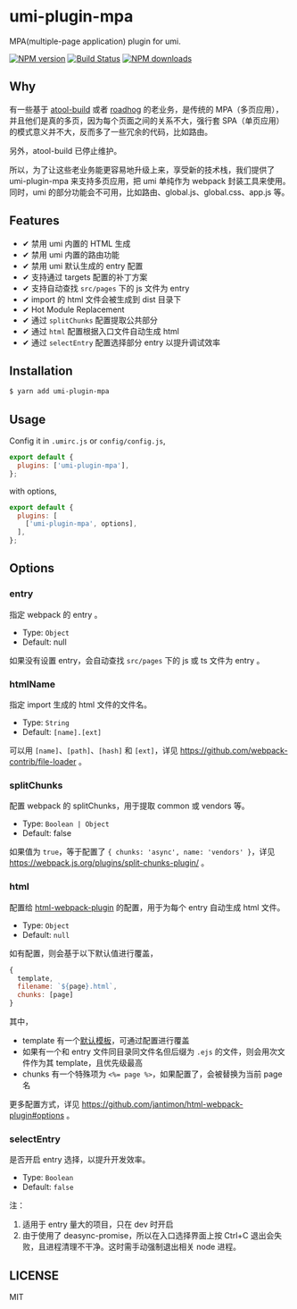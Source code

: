 # umi-plugin-mpa

MPA(multiple-page application) plugin for umi.

[![NPM version](https://img.shields.io/npm/v/umi-plugin-mpa.svg?style=flat)](https://npmjs.org/package/umi-plugin-mpa)
[![Build Status](https://img.shields.io/travis/umijs/umi-plugin-mpa.svg?style=flat)](https://travis-ci.org/umijs/umi-plugin-mpa)
[![NPM downloads](http://img.shields.io/npm/dm/umi-plugin-mpa.svg?style=flat)](https://npmjs.org/package/umi-plugin-mpa)

## Why

有一些基于 [atool-build](https://github.com/ant-tool/atool-build) 或者 [roadhog](https://github.com/sorrycc/roadhog) 的老业务，是传统的 MPA（多页应用），并且他们是真的多页，因为每个页面之间的关系不大，强行套 SPA（单页应用）的模式意义并不大，反而多了一些冗余的代码，比如路由。

另外，atool-build 已停止维护。

所以，为了让这些老业务能更容易地升级上来，享受新的技术栈，我们提供了 umi-plugin-mpa 来支持多页应用，把 umi 单纯作为 webpack 封装工具来使用。同时，umi 的部分功能会不可用，比如路由、global.js、global.css、app.js 等。

## Features

* ✔︎ 禁用 umi 内置的 HTML 生成
* ✔︎ 禁用 umi 内置的路由功能
* ✔︎ 禁用 umi 默认生成的 entry 配置
* ✔︎ 支持通过 targets 配置的补丁方案
* ✔︎ 支持自动查找 `src/pages` 下的 js 文件为 entry
* ✔︎ import 的 html 文件会被生成到 dist 目录下
* ✔︎ Hot Module Replacement
* ✔︎ 通过 `splitChunks` 配置提取公共部分
* ✔︎ 通过 `html` 配置根据入口文件自动生成 html
* ✔︎ 通过 `selectEntry` 配置选择部分 entry 以提升调试效率

## Installation

```bash
$ yarn add umi-plugin-mpa
```

## Usage

Config it in `.umirc.js` or `config/config.js`,

```js
export default {
  plugins: ['umi-plugin-mpa'],
};
```

with options,

```js
export default {
  plugins: [
    ['umi-plugin-mpa', options],
  ],
};
```

## Options

### entry

指定 webpack 的 entry 。

* Type: `Object`
* Default: null

如果没有设置 entry，会自动查找 `src/pages` 下的 js 或 ts 文件为 entry 。 

### htmlName

指定 import 生成的 html 文件的文件名。

* Type: `String`
* Default: `[name].[ext]`

可以用 `[name]`、`[path]`、`[hash]` 和 `[ext]`，详见 https://github.com/webpack-contrib/file-loader 。

### splitChunks

配置 webpack 的 splitChunks，用于提取 common 或 vendors 等。

* Type: `Boolean | Object`
* Default: false

如果值为 `true`，等于配置了 `{ chunks: 'async', name: 'vendors' }`，详见 https://webpack.js.org/plugins/split-chunks-plugin/ 。

### html

配置给 [html-webpack-plugin](https://github.com/jantimon/html-webpack-plugin) 的配置，用于为每个 entry 自动生成 html 文件。

* Type: `Object`
* Default: `null`

如有配置，则会基于以下默认值进行覆盖，

```js
{
  template,
  filename: `${page}.html`,
  chunks: [page]
}
```

其中，

* template 有一个[默认模板](http://github.com/umijs/umi-plugin-mpa/tree/master/templates/document.ejs)，可通过配置进行覆盖
* 如果有一个和 entry 文件同目录同文件名但后缀为 `.ejs` 的文件，则会用次文件作为其 template，且优先级最高
* chunks 有一个特殊项为 `<%= page %>`，如果配置了，会被替换为当前 page 名

更多配置方式，详见 https://github.com/jantimon/html-webpack-plugin#options 。

### selectEntry

是否开启 entry 选择，以提升开发效率。

* Type: `Boolean`
* Default: `false`

注：

1. 适用于 entry 量大的项目，只在 dev 时开启
2. 由于使用了 deasync-promise，所以在入口选择界面上按 Ctrl+C 退出会失败，且进程清理不干净。这时需手动强制退出相关 node 进程。

## LICENSE

MIT
